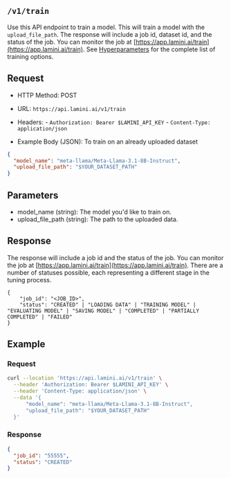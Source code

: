 ## `/v1/train`

Use this API endpoint to train a model. This will train a model with the `upload_file_path`. The response will include a job id, dataset id, and the status of the job. You can monitor the job at [https://app.lamini.ai/train](https://app.lamini.ai/train). See [Hyperparameters](../tuning/hyperparameters.md) for the complete list of training options.

## Request

- HTTP Method: POST
- URL: `https://api.lamini.ai/v1/train`
- Headers:
      - `Authorization: Bearer $LAMINI_API_KEY`
      - `Content-Type: application/json`

- Example Body (JSON):
To train on an already uploaded dataset

```json
{
  "model_name": "meta-llama/Meta-Llama-3.1-8B-Instruct",
  "upload_file_path": "$YOUR_DATASET_PATH"
}
```

## Parameters

- model_name (string): The model you'd like to train on.
- upload_file_path (string): The path to the uploaded data.

## Response

The response will include a job id and the status of the job. You can monitor the job at [https://app.lamini.ai/train](https://app.lamini.ai/train). There are a number of statuses possible, each representing a different stage in the tuning process.

```
{
    "job_id": "<JOB_ID>",
    "status": "CREATED" | "LOADING DATA" | "TRAINING MODEL" | "EVALUATING MODEL" | "SAVING MODEL" | "COMPLETED" | "PARTIALLY COMPLETED" | "FAILED"
}
```

## Example

### Request

```bash
curl --location 'https://api.lamini.ai/v1/train' \
  --header 'Authorization: Bearer $LAMINI_API_KEY' \
  --header 'Content-Type: application/json' \
  --data '{
      "model_name": "meta-llama/Meta-Llama-3.1-8B-Instruct",
      "upload_file_path": "$YOUR_DATASET_PATH"
  }'
```

### Response

```json
{
  "job_id": "55555",
  "status": "CREATED"
}
```
